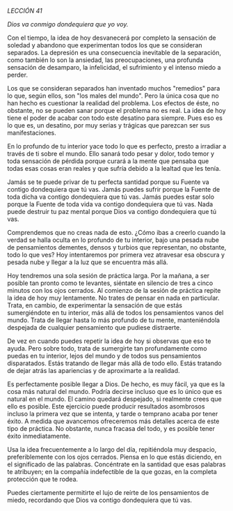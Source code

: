 *LECCIÓN 41*

*Dios va conmigo dondequiera que yo voy.*

Con el tiempo, la idea de hoy desvanecerá por completo la sensación de soledad y abandono que experimentan todos los que se consideran separados. La depresión es una consecuencia inevitable de la separación, como también lo son la ansiedad, las preocupaciones, una profunda sensación de desamparo, la infelicidad, el sufrimiento y el intenso miedo a perder.

Los que se consideran separados han inventado muchos "remedios" para lo que, según ellos, son "los males del mundo". Pero la única cosa que no han hecho es cuestionar la realidad del problema. Los efectos de éste, no obstante, no se pueden sanar porque el problema no es real. La idea de hoy tiene el poder de acabar con todo este desatino para siempre. Pues eso es lo que es, un desatino, por muy serias y trágicas que parezcan ser sus manifestaciones.

En lo profundo de tu interior yace todo lo que es perfecto, presto a irradiar a través de ti sobre el mundo. Ello sanará todo pesar y dolor, todo temor y toda sensación de pérdida porque curará a la mente que pensaba que todas esas cosas eran reales y que sufría debido a la lealtad que les tenía.

Jamás se te puede privar de tu perfecta santidad porque su Fuente va contigo dondequiera que tú vas. Jamás puedes sufrir porque la Fuente de toda dicha va contigo dondequiera que tú vas. Jamás puedes estar solo porque la Fuente de toda vida va contigo dondequiera que tú vas. Nada puede destruir tu paz mental porque Dios va contigo dondequiera que tú vas.

Comprendemos que no creas nada de esto. ¿Cómo ibas a creerlo cuando la verdad se halla oculta en lo profundo de tu interior, bajo una pesada nube de pensamientos dementes, densos y turbios que representan, no obstante, todo lo que ves? Hoy intentaremos por primera vez atravesar esa obscura y pesada nube y llegar a la luz que se encuentra más allá.

Hoy tendremos una sola sesión de práctica larga. Por la mañana, a ser posible tan pronto como te levantes, siéntate en silencio de tres a cinco minutos con los ojos cerrados. Al comienzo de la sesión de práctica repite la idea de hoy muy lentamente. No trates de pensar en nada en particular. Trata, en cambio, de experimentar la sensación de que estás sumergiéndote en tu interior, más allá de todos los pensamientos vanos del mundo. Trata de llegar hasta lo más profundo de tu mente, manteniéndola despejada de cualquier pensamiento que pudiese distraerte.

De vez en cuando puedes repetir la idea de hoy si observas que eso te ayuda. Pero sobre todo, trata de sumergirte tan profundamente como puedas en tu interior, lejos del mundo y de todos sus pensamientos disparatados. Estás tratando de llegar más allá de todo ello. Estás tratando de dejar atrás las apariencias y de aproximarte a la realidad.

Es perfectamente posible llegar a Dios. De hecho, es muy fácil, ya que es la cosa más natural del mundo. Podría decirse incluso que es lo único que es natural en el mundo. El camino quedará despejado, si realmente crees que ello es posible. Este ejercicio puede producir resultados asombrosos incluso la primera vez que se intenta, y tarde o temprano acaba por tener éxito. A medida que avancemos ofreceremos más detalles acerca de este tipo de práctica. No obstante, nunca fracasa del todo, y es posible tener éxito inmediatamente.

Usa la idea frecuentemente a lo largo del día, repitiéndola muy despacio, preferiblemente con los ojos cerrados. Piensa en lo que estás diciendo, en el significado de las palabras. Concéntrate en la santidad que esas palabras te atribuyen; en la compañía indefectible de la que gozas, en la completa protección que te rodea.

Puedes ciertamente permitirte el lujo de reírte de los pensamientos de miedo, recordando que Dios va contigo dondequiera que tú vas.
